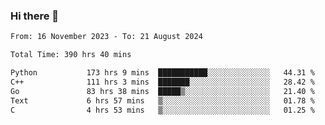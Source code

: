 ### Hi there 👋

<!--
**floyiac/floyiac** is a ✨ _special_ ✨ repository because its `README.md` (this file) appears on your GitHub profile.

Here are some ideas to get you started:

- 🔭 I’m currently working on ...
- 🌱 I’m currently learning ...
- 👯 I’m looking to collaborate on ...
- 🤔 I’m looking for help with ...
- 💬 Ask me about ...
- 📫 How to reach me: ...
- 😄 Pronouns: ...
- ⚡ Fun fact: ...
-->

<!--START_SECTION:waka-->

```txt
From: 16 November 2023 - To: 21 August 2024

Total Time: 390 hrs 40 mins

Python           173 hrs 9 mins  ███████████░░░░░░░░░░░░░░   44.31 %
C++              111 hrs 3 mins  ███████░░░░░░░░░░░░░░░░░░   28.42 %
Go               83 hrs 38 mins  █████▒░░░░░░░░░░░░░░░░░░░   21.40 %
Text             6 hrs 57 mins   ▒░░░░░░░░░░░░░░░░░░░░░░░░   01.78 %
C                4 hrs 53 mins   ▒░░░░░░░░░░░░░░░░░░░░░░░░   01.25 %
```

<!--END_SECTION:waka-->
